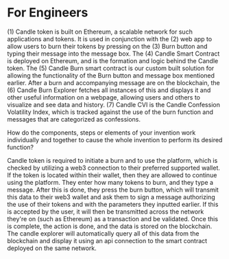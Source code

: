 # For Engineers

(1) Candle token is built on Ethereum, a scalable network for such applications and tokens. It is used in conjunction with the (2) web app to allow users to burn their tokens by pressing on the (3) Burn button and typing their message into the message box. The (4) Candle Smart Contract is deployed on Ethereum, and is the formation and logic behind the Candle token. The (5) Candle Burn smart contract is our custom built solution for allowing the functionality of the Burn button and message box mentioned earlier. After a burn and accompanying message are on the blockchain, the (6) Candle Burn Explorer fetches all instances of this and displays it and other useful information on a webpage, allowing users and others to visualize and see data and history. (7) Candle CVI is the Candle Confession Volatility Index, which is tracked against the use of the burn function and messages that are categorized as confessions.



How do the components, steps or elements of your invention work individually and together to cause the whole invention to perform its desired function?

Candle token is required to initiate a burn and to use the platform, which is checked by utilizing a web3 connection to their preferred supported wallet. If the token is located within their wallet, then they are allowed to continue using the platform. They enter how many tokens to burn, and they type a message. After this is done, they press the burn button, which will transmit this data to their web3 wallet and ask them to sign a message authorizing the use of their tokens and with the parameters they inputted earlier. If this is accepted by the user, it will then be transmitted across the network they're on (such as Ethereum) as a transaction and be validated. Once this is complete, the action is done, and the data is stored on the blockchain. The candle explorer will automatically query all of this data from the blockchain and display it using an api connection to the smart contract deployed on the same network.
